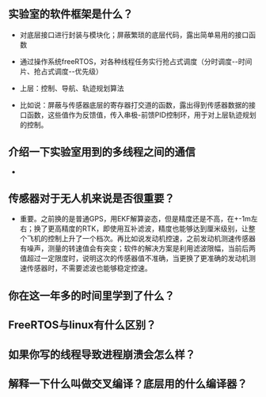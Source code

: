 ## 实验室的软件框架是什么？

-   对底层接口进行封装与模块化；屏蔽繁琐的底层代码，露出简单易用的接口函数

-   通过操作系统freeRTOS，对各种线程任务实行抢占式调度（分时调度--时间片、抢占式调度--优先级）

-   上层：控制、导航、轨迹规划算法

-   比如说：屏蔽与传感器底层的寄存器打交道的函数，露出得到传感器数据的接口函数，这些值作为反馈值，传入串极-前馈PID控制环，用于对上层轨迹规划的控制。

## 介绍一下实验室用到的多线程之间的通信

-   

## 传感器对于无人机来说是否很重要？

-   重要。之前换的是普通GPS，用EKF解算姿态，但是精度还是不高，在+-1m左右；换了更高精度的RTK，即使用互补滤波，精度也能够达到厘米级别，让整个飞机的控制上升了一个档次。再比如说发动机控速，之前发动机测速传感器有噪声，测量的转速值会有突变；软件的解决方案是利用滤波限幅，当前后两值超过一定限度时，说明这次的传感器值不准确，当更换了更准确的发动机测速传感器时，不需要滤波也能够稳定控速。

## 你在这一年多的时间里学到了什么？

## FreeRTOS与linux有什么区别？

## 如果你写的线程导致进程崩溃会怎么样？

## 解释一下什么叫做交叉编译？底层用的什么编译器？